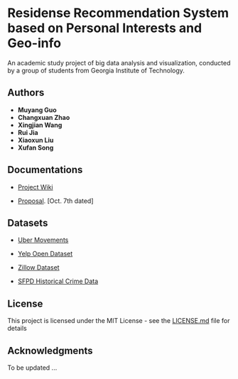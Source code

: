 # Residense Recommendation System based on Personal Interests and Geo-info

An academic study project of big data analysis and visualization, conducted by a group of students from Georgia Institute of Technology.  

## Authors

* **Muyang Guo**
* **Changxuan Zhao**
* **Xingjian Wang**
* **Rui Jia**
* **Xiaoxun Liu**
* **Xufan Song**

## Documentations

- [Project Wiki](https://github.com/MUYANGGUO/6242/wiki)
 
- [Proposal](https://github.com/MUYANGGUO/6242/wiki/Project-Proposal). [Oct. 7th dated]

## Datasets

- [Uber Movements](https://movement.uber.com/cities?lang=en-US)

- [Yelp Open Dataset](https://www.yelp.com/dataset)

- [Zillow Dataset](https://www.zillow.com/howto/api/APIOverview.htm)

- [SFPD Historical Crime Data](https://data.sfgov.org/Public-Safety/Police-Department-Incident-Reports-2018-to-Present/wg3w-h783)

## License

This project is licensed under the MIT License - see the [LICENSE.md](/LICENSE) file for details

## Acknowledgments

To be updated ... 
